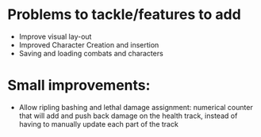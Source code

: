 # Problems to tackle/features to add

- Improve visual lay-out
- Improved Character Creation and insertion
- Saving and loading combats and characters

# Small improvements:
- Allow ripling bashing and lethal damage assignment: numerical counter that will add and push back damage on the health track, instead of having to manually update each part of the track